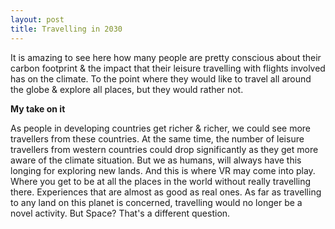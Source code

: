 ```yaml
---
layout: post
title: Travelling in 2030
---
```


It is amazing to see here how many people are pretty conscious about their carbon footprint & the impact that their leisure travelling with flights involved has on the climate. To the point where they would like to travel all around the globe & explore all places, but they would rather not.

**My take on it**

As people in developing countries get richer & richer, we could see more travellers from these countries. At the same time, the number of leisure travellers from western countries could drop significantly as they get more aware of the climate situation. But we as humans, will always have this longing for exploring new lands. And this is where VR may come into play. Where you get to be at all the places in the world without really travelling there. Experiences that are almost as good as real ones. As far as travelling to any land on this planet is concerned, travelling would no longer be a novel activity. But Space? That's a different question.